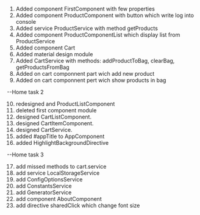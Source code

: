 1. Added component FirstComponent with few properties
2. Added component ProductComponent with button which write log into console
3. Added service ProductService with method getProducts
4. Added component ProductComponentList which display list from ProductService
5. Added component Cart
6. Added material design module
7. Added CartService with methods: addProductToBag, clearBag, getProductsFromBag
8. Added on cart componnent part wich add new product
9. Added on cart componnent pert wich show products in bag

--Home task 2

10. redesigned and ProductListComponent
11. deleted first component module
12. designed CartListComponent.
13. designed СartItemComponent.
14. designed CartService.
15. added #appTitle to AppComponent
16. added HighlightBackgroundDirective

--Home task 3

17. add missed methods to cart.service
18. add service LocalStorageService
19. add ConfigOptionsService
20. add ConstantsService
21. add GeneratorService
22. add component AboutComponent
23. add directive sharedClick which change font size